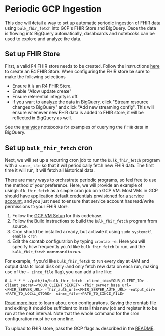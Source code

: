 # Periodic GCP Ingestion

This doc will detail a way to set up automatic periodic ingestion of FHIR data
using `bulk_fhir_fetch` into GCP's FHIR Store and BigQuery. Once the data is flowing
into BigQuery automatically, dashboards and notebooks can be used to explore
and analyze the data.

## Set up FHIR Store

First, a valid R4 FHIR store needs to be created. Follow the instructions
[here](https://cloud.google.com/healthcare-api/docs/how-tos/fhir) to create
an R4 FHIR Store. When configuring the FHIR store be sure to make the following
selections:

* Ensure it is an R4 FHIR Store.
* Enable "Allow update create"
* Ensure referential integrity is off.
* If you want to analyze the data in BigQuery, click "Stream resource changes
to BigQuery" and click "Add new streaming config". This will ensure whenever new
FHIR data is added to FHIR store, it will be reflected in BigQuery as well.

See the [analytics](../analytics) notebooks for examples of querying the FHIR
data in BigQuery.

## Set up `bulk_fhir_fetch` cron

Next, we will set up a recurring cron job to run the `bulk_fhir_fetch` program
with a `since_file` so that it will periodically fetch new FHIR data. The first
time it will run, it will fetch all historical data.

There are many ways to orchestrate periodic programs, so feel free to use the
method of your preference. Here, we will provide an example of using`bulk_fhir_fetch`
as a simple cron job on a GCP VM. Most VMs in GCP should have application
[default credentials provisioned for a service account](https://cloud.google.com/docs/authentication/production#automatically), and you
just need to ensure that service account has read/write permissions to your
FHIR store.


1. Follow the [GCP VM Setup](gcp_vm_setup.md) for this codebase.
2. Follow the Build instructions to build the `bulk_fhir_fetch` program from source.
3. Cron should be installed already, but activate it using
  `sudo systemctl enable cron`
4. Edit the crontab configuration by typing `crontab -e`. Here you will specify
how frequently you'd like `bulk_fhir_fetch` to run, and the `bulk_fhir_fetch` command to run.

For example, if you'd like `bulk_fhir_fetch` to run every day at 4AM and output
data to local disk only (and only fetch new data on each run, making use of the
`- since_file` flag), you can add a line like:

```
0 4 * * * ./path/to/bulk_fhir_fetch -client_id=<YOUR_CLIENT_ID> -client_secret=<YOUR_CLIENT_SECRET> -fhir_server_base_url=<FHIR_SERVER_URL> -fhir_auth_url=<FHIR_SERVER_AUTH_URL> -output_dir=<PATH_TO_LOCAL_STORE> -since_file=<PATH_TO_SINCE_FILE>
```

[Read more here](https://en.wikipedia.org/wiki/Cron#Overview) to learn about
cron configurations. Saving the crontab file and exiting it should be sufficient
to install this new job and register it to be run at the next interval. Note
that the whole command for the cron configuration must be on one line.

To upload to FHIR store, pass the GCP flags as described in the [README](../README.md#bulk_fhir_fetch-configuration-examples).

